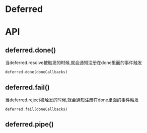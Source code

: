 # Deferred

# API

## deferred.done()

当deferred.resolve被触发的时候,就会通知注册在done里面的事件触发

`deferred.done(doneCallbacks)`

## deferred.fail()

当deferred.reject被触发的时候,就会通知注册在done里面的事件触发

`deferred.fail(doneCallbacks)`

## deferred.pipe()



